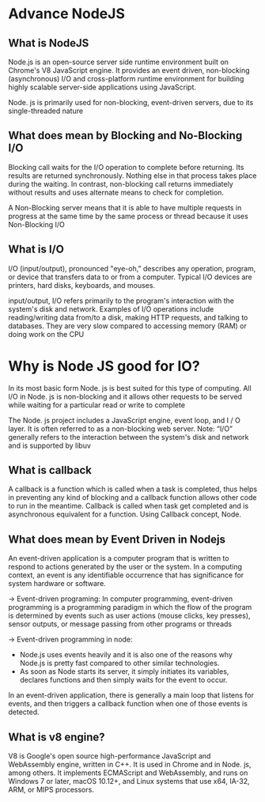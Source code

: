 # Advance NodeJS

## What is NodeJS

Node.js is an open-source server side runtime environment built on
Chrome's V8 JavaScript engine. It provides an event driven, non-blocking
(asynchronous) I/O and cross-platform runtime environment for building
highly scalable server-side applications using JavaScript.

Node. js is primarily used for non-blocking, event-driven servers, due to its single-threaded nature

## What does mean by Blocking and No-Blocking I/O

Blocking call waits for the I/O operation to complete before returning. Its results are returned synchronously. Nothing else in that process takes place during the waiting. In contrast, non-blocking call returns immediately without results and uses alternate means to check for completion.

A Non-Blocking server means that it is able to have multiple requests in progress at the same time by the same process or thread because it uses Non-Blocking I/O

## What is I/O

I/O (input/output), pronounced "eye-oh," describes any operation, program, or device that transfers data to or from a computer. Typical I/O devices are printers, hard disks, keyboards, and mouses.

input/output, I/O refers primarily to the program's interaction with the system's disk and network. Examples of I/O operations include reading/writing data from/to a disk, making HTTP requests, and talking to databases. They are very slow compared to accessing memory (RAM) or doing work on the CPU

# Why is Node JS good for IO?

In its most basic form Node. js is best suited for this type of computing. All I/O in Node. js is non-blocking and it allows other requests to be served while waiting for a particular read or write to complete

The Node. js project includes a JavaScript engine, event loop, and I / O layer. It is often referred to as a non-blocking web server. Note: “I/O” generally refers to the interaction between the system's disk and network and is supported by libuv

## What is callback

A callback is a function which is called when a task is completed, thus helps in preventing any kind of blocking and a callback function allows other code to run in the meantime. Callback is called when task get completed and is asynchronous equivalent for a function. Using Callback concept, Node.

## What does mean by Event Driven in Nodejs
An event-driven application is a computer program that is written to respond to actions generated by the user or the system. In a computing context, an event is any identifiable occurrence that has significance for system hardware or software.

-> Event-driven programing:
In computer programming, event-driven programming is a programming paradigm
in which the flow of the program is determined by events such as user actions
(mouse clicks, key presses), sensor outputs, or message passing from other
programs or threads

-> Event-driven programming in node:
- Node.js uses events heavily and it is also one of the reasons why
  Node.js is pretty fast compared to other similar technologies.
- As soon as Node starts its server, it simply initiates its variables,
declares functions and then simply waits for the event to occur.

In an event-driven application, there is generally a main loop that
listens for events, and then triggers a callback function when one
of those events is detected.

## What is v8 engine?

V8 is Google's open source high-performance JavaScript and WebAssembly engine, written in C++. It is used in Chrome and in Node. js, among others. It implements ECMAScript and WebAssembly, and runs on Windows 7 or later, macOS 10.12+, and Linux systems that use x64, IA-32, ARM, or MIPS processors.
